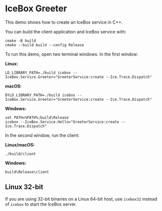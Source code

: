 # IceBox Greeter

This demo shows how to create an IceBox service in C++.

You can build the client application and IceBox service with:

```shell
cmake -B build
cmake --build build --config Release
```

To run this demo, open two terminal windows. In the first window:

**Linux:**

```shell
LD_LIBRARY_PATH=./build icebox --IceBox.Service.Greeter="GreeterService:create --Ice.Trace.Dispatch"
```

**macOS:**

```shell
DYLD_LIBRARY_PATH=./build icebox --IceBox.Service.Greeter="GreeterService:create --Ice.Trace.Dispatch"
```

**Windows:**

```shell
set PATH=%PATH%;build\Release
icebox --IceBox.Service.Hello="GreeterService:create --Ice.Trace.Dispatch"
```

In the second window, run the client:

**Linux/macOS:**

```shell
./build/client
```

**Windows:**

```shell
build\Release\client
```

## Linux 32-bit

If you are using 32-bit binaries on a Linux 64-bit host, use `icebox32` instead of `icebox` to start the IceBox server.
